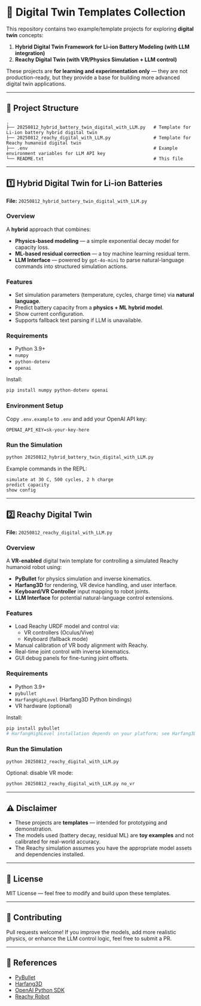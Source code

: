 
# 🧪 Digital Twin Templates Collection

This repository contains two example/template projects for exploring **digital twin** concepts:

1. **Hybrid Digital Twin Framework for Li-ion Battery Modeling (with LLM integration)**
2. **Reachy Digital Twin (with VR/Physics Simulation + LLM control)**

These projects are **for learning and experimentation only** — they are not production-ready, but they provide a base for building more advanced digital twin applications.

---

## 📂 Project Structure

```
.
├── 20250812_hybrid_battery_twin_digital_with_LLM.py   # Template for Li-ion battery hybrid digital twin
├── 20250812_reachy_digital_with_LLM.py                # Template for Reachy humanoid digital twin
├── .env                                               # Example environment variables for LLM API key
└── README.txt                                         # This file
```

---

## 1️⃣ Hybrid Digital Twin for Li-ion Batteries

**File:** `20250812_hybrid_battery_twin_digital_with_LLM.py`

### Overview
A **hybrid** approach that combines:
- **Physics-based modeling** — a simple exponential decay model for capacity loss.
- **ML-based residual correction** — a toy machine learning residual term.
- **LLM Interface** — powered by `gpt-4o-mini` to parse natural-language commands into structured simulation actions.

### Features
- Set simulation parameters (temperature, cycles, charge time) via **natural language**.
- Predict battery capacity from a **physics + ML hybrid model**.
- Show current configuration.
- Supports fallback text parsing if LLM is unavailable.

### Requirements
- Python 3.9+
- `numpy`
- `python-dotenv`
- `openai`

Install:
```bash
pip install numpy python-dotenv openai
```

### Environment Setup
Copy `.env.example` to `.env` and add your OpenAI API key:
```
OPENAI_API_KEY=sk-your-key-here
```

### Run the Simulation
```bash
python 20250812_hybrid_battery_twin_digital_with_LLM.py
```

Example commands in the REPL:
```
simulate at 30 C, 500 cycles, 2 h charge
predict capacity
show config
```

---

## 2️⃣ Reachy Digital Twin

**File:** `20250812_reachy_digital_with_LLM.py`

### Overview
A **VR-enabled** digital twin template for controlling a simulated Reachy humanoid robot using:
- **PyBullet** for physics simulation and inverse kinematics.
- **Harfang3D** for rendering, VR device handling, and user interface.
- **Keyboard/VR Controller** input mapping to robot joints.
- **LLM Interface** for potential natural-language control extensions.

### Features
- Load Reachy URDF model and control via:
  - VR controllers (Oculus/Vive)
  - Keyboard (fallback mode)
- Manual calibration of VR body alignment with Reachy.
- Real-time joint control with inverse kinematics.
- GUI debug panels for fine-tuning joint offsets.

### Requirements
- Python 3.9+
- `pybullet`
- `HarfangHighLevel` (Harfang3D Python bindings)
- VR hardware (optional)

Install:
```bash
pip install pybullet
# HarfangHighLevel installation depends on your platform; see Harfang3D docs
```

### Run the Simulation
```bash
python 20250812_reachy_digital_with_LLM.py
```

Optional: disable VR mode:
```bash
python 20250812_reachy_digital_with_LLM.py no_vr
```

---

## ⚠️ Disclaimer
- These projects are **templates** — intended for prototyping and demonstration.
- The models used (battery decay, residual ML) are **toy examples** and not calibrated for real-world accuracy.
- The Reachy simulation assumes you have the appropriate model assets and dependencies installed.

---

## 📜 License
MIT License — feel free to modify and build upon these templates.

---

## 🤝 Contributing
Pull requests welcome! If you improve the models, add more realistic physics, or enhance the LLM control logic, feel free to submit a PR.

---

## 🧩 References
- [PyBullet](https://pybullet.org/)
- [Harfang3D](https://www.harfang3d.com/)
- [OpenAI Python SDK](https://platform.openai.com/docs/api-reference)
- [Reachy Robot](https://www.pollen-robotics.com/reachy/)
